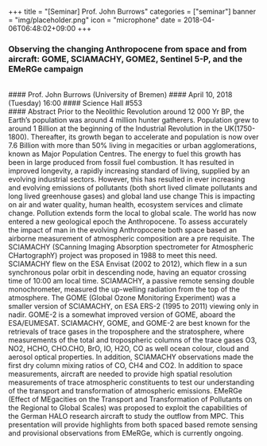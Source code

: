 +++
title = "[Seminar] Prof. John Burrows"
categories = ["seminar"]
banner = "img/placeholder.png"
icon = "microphone"
date = 2018-04-06T06:48:02+09:00
+++
### Observing the changing Anthropocene from space and from aircraft: GOME, SCIAMACHY, GOME2, Sentinel 5-P, and the EMeRGe campaign
<br>
#### Prof. John Burrows (University of Bremen)
#### April 10, 2018 (Tuesday) 16:00
####  Science Hall #553

<br>
#### Abstract
Prior to the Neolithic Revolution around 12 000 Yr BP, the Earth’s population was around 4 million hunter gatherers. Population grew to around 1 Billion at the beginning of the Industrial Revolution in the UK(1750-1800). Thereafter, its growth began to accelerate and population is now over 7.6 Billion with more than 50% living in megacities or urban agglomerations, known as Major Population Centres. The energy to fuel this growth has been in large produced from fossil fuel combustion. It has resulted in improved longevity, a rapidly increasing standard of living, supplied by an evolving industrial sectors. However, this has resulted in ever increasing and evolving emissions of pollutants (both short lived climate pollutants and long lived greenhouse gases) and global land use change This is impacting on air and water quality, human health, ecosystem services and climate change. Pollution extends form the local to global scale. The world has now entered a new geological epoch the Anthropocene. To assess accurately the impact of man in the evolving Anthropocene both space based an airborne measurement of atmospheric composition are a pre requisite. The SCIAMACHY (SCanning Imaging Absorption spectrometer for Atmospheric CHartographY) project was proposed in 1988 to meet this need. SCIAMACHY flew on the ESA Envisat (2002 to 2012), which flew in a sun synchronous polar orbit in descending node, having an equator crossing time of 10:00 am local time. SCIAMACHY, a passive remote sensing double monochrometer, measured the up-welling radiation from the top of the atmosphere. The GOME (Global Ozone Monitoring Experiment) was a smaller version of SCIAMACHY, on ESA ERS-2 (1995 to 2011) viewing only in nadir. GOME-2 is a somewhat improved version of GOME, aboard the ESA/EUMESAT. SCIAMACHY, GOME, and GOME-2 are best known for the retrievals of trace gases in the troposphere and the stratosphere, where measurements of the total and tropospheric columns of the trace gases O3, NO2, HCHO, CHO.CHO, BrO, IO, H2O, CO as well ocean colour, cloud and aerosol optical properties. In addition, SCIAMACHY observations made the first dry column mixing ratios of CO, CH4 and CO2. In addition to space measurements, aircraft are needed to provide high spatial resolution measurements of trace atmospheric constituents to test our understanding of the transport and transformation of atmospheric emissions. EMeRGe (Effect of MEgacities on the Transport and Transformation of Pollutants on the Regional to Global Scales) was proposed to exploit the capabilities of the German HALO research aircraft to study the outflow from MPC. This presentation will provide highlights from both spaced based remote sensing and provisional observations from EMeRGe, which is currently ongoing.
